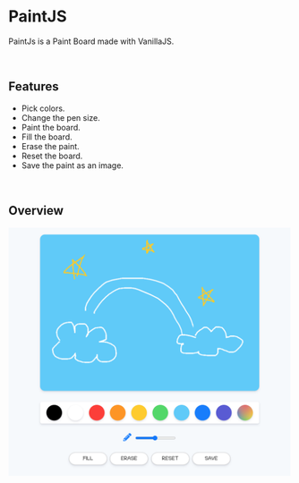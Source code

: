 # PaintJS

PaintJs is a Paint Board made with VanillaJS.

<br />

## Features
- Pick colors.
- Change the pen size.
- Paint the board.
- Fill the board.
- Erase the paint.
- Reset the board.
- Save the paint as an image.

<br />

## Overview 
<img src="images/paint-js.png" alt="paintJS screenshot" title="paintJS" />